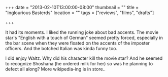 +++
date = "2013-02-10T13:00:00-08:00"
thumbnail = ""
title = "Inglourious Basterds"
location = ""
tags = ["reviews", "films", "drafts"]

+++

It had its moments.
I liked the running joke about bad accents.
The movie star's "English with a touch of German" seemed pretty forced,
especially in the bar scene when they were fixated on the accents of the imposter officers. 
And the botched Italian was kinda funny too.

I did enjoy Waltz.
Why did his character kill the movie star?
And he seemed to recognize Shoshana (he ordered milk for her) 
so was he planning to defect all along?
More wikipedia-ing is in store..
